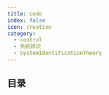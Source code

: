 ```yaml
---
title: code
index: false
icon: creative
category:
  - control
  - 系统辨识
  - SystemIdentificationTheory
---
```


 ## 目录
